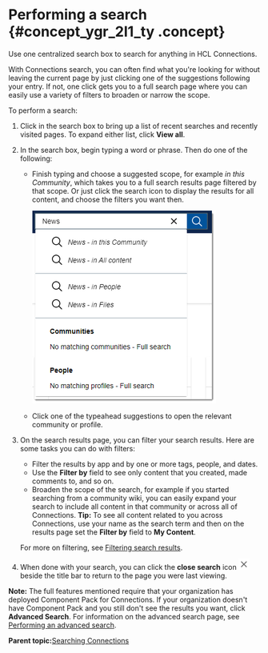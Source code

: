 # Performing a search {#concept_ygr_2l1_ty .concept}

Use one centralized search box to search for anything in HCL Connections.

With Connections search, you can often find what you're looking for without leaving the current page by just clicking one of the suggestions following your entry. If not, one click gets you to a full search page where you can easily use a variety of filters to broaden or narrow the scope.

To perform a search:

1.  Click in the search box to bring up a list of recent searches and recently visited pages. To expand either list, click **View all**.
2.  In the search box, begin typing a word or phrase. Then do one of the following:
    -   Finish typing and choose a suggested scope, for example *in this Community*, which takes you to a full search results page filtered by that scope. Or just click the search icon to display the results for all content, and choose the filters you want then.

        ![Example of search scope suggestions](search.png)

    -   Click one of the typeahead suggestions to open the relevant community or profile.
3.  On the search results page, you can filter your search results. Here are some tasks you can do with filters:

    -   Filter the results by app and by one or more tags, people, and dates.
    -   Use the **Filter by** field to see only content that you created, made comments to, and so on.
    -   Broaden the scope of the search, for example if you started searching from a community wiki, you can easily expand your search to include all content in that community or across all of Connections.
    **Tip:** To see all content related to you across Connections, use your name as the search term and then on the results page set the **Filter by** field to **My Content**.

    For more on filtering, see [Filtering search results](t_eucommon_view_search_results.md).

4.  When done with your search, you can click the **close search** icon ![Close search icon](close_search.png) beside the title bar to return to the page you were last viewing.

**Note:** The full features mentioned require that your organization has deployed Component Pack for Connections. If your organization doesn't have Component Pack and you still don't see the results you want, click **Advanced Search**. For information on the advanced search page, see [Performing an advanced search](t_eucommon_perform_advanced_search.md).

**Parent topic:**[Searching Connections](../eucommon/c_eucommon_search.md)

